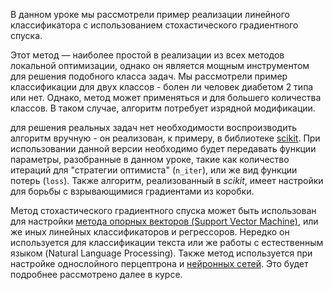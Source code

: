 В данном уроке мы рассмотрели пример реализации линейного классификатора с использованием стохастического градиентного спуска.

Этот метод — наиболее простой в реализации из всех методов локальной оптимизации, однако он является мощным инструментом для решения подобного класса задач. Мы рассмотрели пример классификации для двух классов - болен ли человек диабетом 2 типа или нет. Однако, метод может применяться и для большего количества классов. В таком случае, алгоритм потребует изрядной модификации. 

для решения реальных задач нет необходимости воспроизводить алгоритм вручную - он реализован, к примеру, в библиотеке [scikit](https://scikit-learn.org/stable/modules/sgd.html). При использовании данной версии необходимо будет передавать функции параметры, разобранные в данном уроке, такие как количество итераций для "стратегии оптимиста" (`n_iter`), или же вид функции потерь (`loss`). Также алгоритм, реализованный в *scikit*, имеет настройки для борьбы с взрывающимися градиентами из коробки.

Метод стохастического градиентного спуска может быть использован для настройки [метода опорных векторов (Support Vector Machine)](http://www.machinelearning.ru/wiki/index.php?title=%D0%9C%D0%B5%D1%82%D0%BE%D0%B4_%D0%BE%D0%BF%D0%BE%D1%80%D0%BD%D1%8B%D1%85_%D0%B2%D0%B5%D0%BA%D1%82%D0%BE%D1%80%D0%BE%D0%B2), или же иных линейных классификаторов и регрессоров. Нередко он используется для классификации текста или же работы с естественным языком (Natural Language Processing). Также метод используется при настройке однослойного перцептрона и [нейронных сетей](http://www.machinelearning.ru/wiki/index.php?title=%D0%9D%D0%B5%D0%B9%D1%80%D0%BE%D0%BD%D0%BD%D0%B0%D1%8F_%D1%81%D0%B5%D1%82%D1%8C). Это будет подробнее рассмотрено далее в курсе.